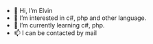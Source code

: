 - 👋 Hi, I’m Elvin
- 👀 I’m interested in c#, php and other language.
- 🌱 I’m currently learning c#, php.
- 📫 I can be contacted by mail

<!---
95ElWin/95ElWin is a ✨ special ✨ repository because its `README.md` (this file) appears on your GitHub profile.
You can click the Preview link to take a look at your changes.
--->
